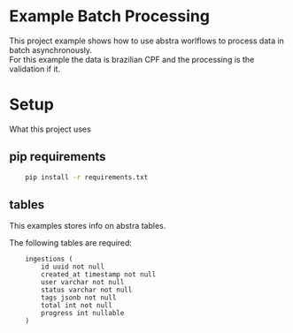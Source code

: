 # Example Batch Processing
This project example shows how to use abstra worlflows to process data in batch asynchronously.   
For this example the data is brazilian CPF and the processing is the validation if it.   

# Setup
What this project uses

## pip requirements
```sh
    pip install -r requirements.txt
```

## tables
This examples stores info on abstra tables.

The following tables are required:

```
    ingestions (
        id uuid not null
        created_at timestamp not null
        user varchar not null
        status varchar not null
        tags jsonb not null
        total int not null
        progress int nullable
    )
```